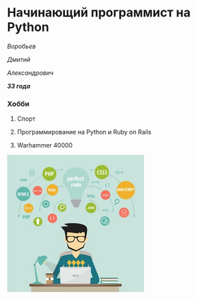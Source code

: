 # Начинающий программист на Python 

*Воробьев*

*Дмитий*

*Александрович*

***33 года***

### Хобби 

1. Спорт 

2. Программирование на Python и Ruby on Rails 

3. Warhammer 40000 

![фото](assets/i.jpg)